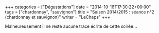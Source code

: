 +++
categories = ["Dégustations"]
date = "2014-10-16T17:30:22+00:00"
tags = ["chardonnay", "sauvignon"] 
title = "Saison 2014/2015 : séance n°2 (chardonnay et sauvignon)"
writer = "LeChaps"
+++

Malheureusement il ne reste aucune trace écrite de cette soirée...
